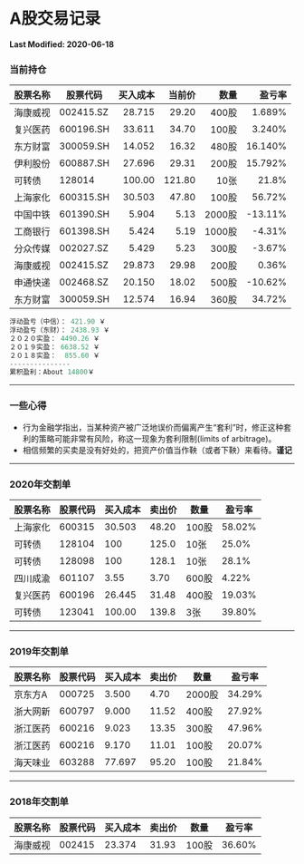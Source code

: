 # A股交易记录

**Last Modified: 2020-06-18**

<!-- more -->

### 当前持仓

| 股票名称 | 股票代码 | 买入成本 | 当前价 | 数量  | 盈亏率 |
|   ---- | ---- | ---: | ---: | ---: | ---: |
| 海康威视 | 002415.SZ | 28.715 | 29.20 | 400股 | 1.689%  |
| 复兴医药 | 600196.SH | 33.611 | 34.70 | 100股 | 3.240%  |
| 东方财富 | 300059.SH | 14.052 | 16.32 | 480股 | 16.140% |
| 伊利股份 | 600887.SH | 27.696 | 29.31 | 200股 | 15.792% |
|   可转债 | 128014    | 100.00 |121.80 |  10张 | 21.8%   |
| 上海家化 | 600315.SH | 30.503 | 47.80 | 100股 |  56.72% |
| 中国中铁 | 601390.SH |  5.904 |  5.13 |2000股 | -13.11% |
| 工商银行 | 601398.SH |  5.424 |  5.19 |1000股 |  -4.31% |
| 分众传媒 | 002027.SZ |  5.429 |  5.23 | 300股 |  -3.67% |
| 海康威视 | 002415.SZ | 29.873 | 29.98 | 200股 |   0.36% |
| 申通快递 | 002468.SZ | 20.150 | 18.02 | 500股 | -10.62% |
| 东方财富 | 300059.SH | 12.574 | 16.94 | 360股 |  34.72% |


```python
浮动盈亏（中信）： 421.90 ￥
浮动盈亏（东财）： 2438.93 ￥
２０２０实盈： 4490.26 ￥
２０１９实盈： 6638.52 ￥
２０１８实盈：  855.60 ￥
---------------
累积盈利：About 14800￥
```

-----------------

### 一些心得

- 行为金融学指出，当某种资产被广泛地误价而偏离产生“套利”时，修正这种套利的策略可能非常有风险，称这一现象为套利限制(limits of arbitrage)。
- 相信频繁的买卖是没有好处的，把资产价值当作鞅（或者下鞅）来看待。**谨记**

-------------------------------------------------

### 2020年交割单

| 股票名称 | 股票代码 | 买入成本 | 卖出价 | 数量  | 盈亏率 |
| ---- | ---- | ---- | ---- | ---- | ---- |
| 上海家化 | 600315 | 30.503 | 48.20 | 100股 | 58.02% |
|可转债|128104|100|125.0|10张|25.0%|
|可转债|128098|100|128.1|10张|28.1%|
| 四川成渝 | 601107|3.55|3.70|600股|4.22%|
| 复兴医药 | 600196 | 26.445 | 31.48 | 400股 | 19.03% |
|   可转债 | 123041 | 100.00 | 139.8 |   3张 | 39.80% |

---------------------------------------

### 2019年交割单

| 股票名称 | 股票代码 | 买入成本 | 卖出价 | 数量  | 盈亏率 |
| ---- | ---- | ---- | ---- | ---- | ---- |
| 京东方A  | 000725 | 3.500 | 4.70 | 2000股 | 34.29% |
| 浙大网新 | 600797 | 9.000 | 11.52 | 400股 | 27.92% |
| 浙江医药 | 600216 | 9.023 | 13.35 | 300股 | 47.96% |
| 浙江医药 | 600216 | 9.170 | 11.01 | 100股 | 20.07% |
| 海天味业 | 603288 |77.697 | 95.20 | 100股 | 21.84% |

--------------------------

### 2018年交割单

| 股票名称 | 股票代码 | 买入成本 | 卖出价 | 数量  | 盈亏率 |
| -------- | -------- | -------- | ------ | ----- | ------ |
| 海康威视 | 002415   | 23.374   | 31.93  | 100股 | 36.60% |

